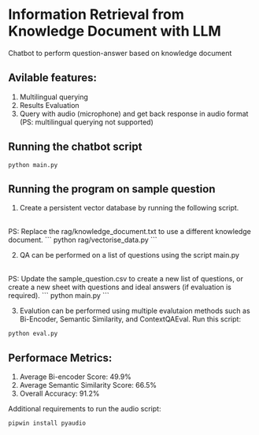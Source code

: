 # Information Retrieval from Knowledge Document with LLM

Chatbot to perform question-answer based on knowledge document 

## Avilable features:
1. Multilingual querying 
2. Results Evaluation 
3. Query with audio (microphone) and get back response in audio format  (PS: multilingual querying not supported)

## Running the chatbot script
```
python main.py
```

## Running the program on sample question
1. Create a persistent vector database by running the following script.
<br>
PS: Replace the rag/knowledge_document.txt to use a different knowledge document.
```
python rag/vectorise_data.py
```

2. QA can be performed on a list of questions using the script main.py
<br>
PS: Update the sample_question.csv to create a new list of questions, or create a new sheet with questions and ideal answers (if evaluation is required).
```
python main.py
```

3. Evalution can be performed using multiple evalutaion methods such as Bi-Encoder, Semantic Similarity, and ContextQAEval. Run this script:
```
python eval.py
``` 
## Performace Metrics:
1. Average Bi-encoder Score: 49.9%
2. Average Semantic Similarity Score: 66.5%
3. Overall Accuracy: 91.2%

Additional requirements to run the audio script:
```
pipwin install pyaudio
```